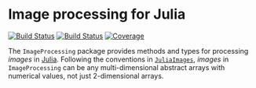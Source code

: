 # Image processing for Julia

[![Build Status](https://github.com/emmt/ImageProcessing.jl/actions/workflows/CI.yml/badge.svg?branch=main)](https://github.com/emmt/ImageProcessing.jl/actions/workflows/CI.yml?query=branch%3Amain) [![Build Status](https://ci.appveyor.com/api/projects/status/github/emmt/ImageProcessing.jl?svg=true)](https://ci.appveyor.com/project/emmt/ImageProcessing-jl) [![Coverage](https://codecov.io/gh/emmt/ImageProcessing.jl/branch/main/graph/badge.svg)](https://codecov.io/gh/emmt/ImageProcessing.jl)

The `ImageProcessing` package provides methods and types for processing *images* in
[Julia](https://julialang.org/). Following the conventions in
[`JuliaImages`](https://juliaimages.org), *images* in `ImageProcessing` can be any
multi-dimensional abstract arrays with numerical values, not just 2-dimensional arrays.
